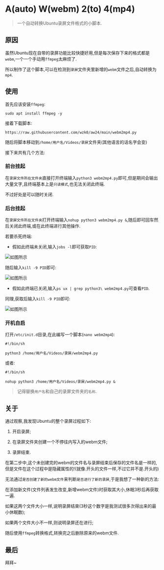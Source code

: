 # A(auto) W(webm) 2(to) 4(mp4)

> 一个自动转换Ubuntu录屏文件格式的小脚本.

## 原因

虽然Ubuntu现在自带的录屏功能比较快捷好用,但是每次保存下来的格式都是`webm`,一个一个手动用`ffmpeg`太麻烦了.

所以制作了这个脚本,可以在检测到`录屏`文件夹里新增的`webm`文件之后,自动转换为`mp4`.

## 使用

首先应该安装`ffmpeg`:

```
sudo apt install ffmpeg -y
```

接着下载脚本:

```
https://raw.githubusercontent.com/wzk0/aw24/main/webm2mp4.py
```

随后将脚本移动到`/home/用户名/Videos/录屏`文件夹(其他语言的话名字会变)

接下来共有几个方法:

### 前台挂起

在`录屏文件所在文件夹`直接打开终端输入`python3 webm2mp4.py`即可,但是期间会输出大量文字,且终端基本上是`只读模式`,也无法关闭此终端.

不过好处是可以随时关闭.

### 后台挂起

在`录屏文件所在文件夹`打开终端输入`nohup python3 webm2mp4.py &`,随后即可回车然后关闭此终端,或在此终端进行其他操作.

若要杀死终端:

* 假如此终端未关闭,输入`jobs -l`即可获取`PID`:

![如图所示](https://ghproxy.com/https://raw.githubusercontent.com/wzk0/photo/main/202208032119834.png)

随后输入`kill -9 PID`即可:

![如图所示](https://ghproxy.com/https://raw.githubusercontent.com/wzk0/photo/main/202208032120655.png)

* 假如此终端已关闭,输入`ps ux | grep python3\ webm2mp4.py`可查看`PID`.

同理,获取后输入`kill -9 PID`即可:

![如图所示](https://ghproxy.com/https://raw.githubusercontent.com/wzk0/photo/main/202208032123589.png)

### 开机自启

打开`/etc/init.d`目录,在此编写一个脚本(`nano webm2mp4`):

```
#!/bin/sh

python3 /home/用户名/Videos/录屏/webm2mp4.py
```

或者:

```
#!/bin/sh

nohup python3 /home/用户名/Videos/录屏/webm2mp4.py &
```

> 记得替换`用户名`和自己的录屏文件夹的`名称`.

## 关于

通过观察,我发现Ubuntu的整个录屏过程如下:

1. 开启录屏;

2. 在录屏文件夹创建一个不停往内写入的webm文件;

3. 录屏结束.

在第二步中,这个未创建完的webm的文件名与录屏结束后保存的文件名是一样的,但是文件在这个过程中是隐藏属性的!(就像.开头的文件一样,不过它并不是.开头的)

无法通过`是否创建了新的webm文件`来判断`是否进行了新的录屏`,于是我想了一种新的方法:

在添加新文件(文件列表发生改变,新增webm文件)时获取其大小,休眠3秒后再获取一遍.

如果这两个文件大小一样,说明录屏结束(3秒这个数字是我测试很多次得出来的最小休眠数);

如果两个文件大小不一样,则说明录屏还在进行;

随后使用`ffmpeg`转换格式,转换完之后删除原来的webm文件.

## 最后

拜拜~
